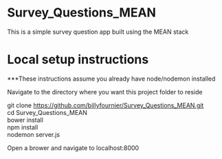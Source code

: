 # Survey_Questions_MEAN
This is a simple survey question app built using the MEAN stack


# Local setup instructions
***These instructions assume you already have node/nodemon installed  

Navigate to the directory where you want this project folder to reside  

git clone https://github.com/billyfournier/Survey_Questions_MEAN.git  
cd Survey_Questions_MEAN  
bower install  
npm install  
nodemon server.js  

Open a brower and navigate to localhost:8000  
